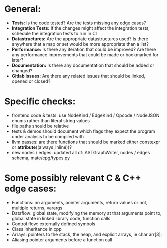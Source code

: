 # General:

* **Tests:** Is the code tested? Are the tests missing any edge cases?
* **Integration Tests:** If the changes might affect the integration tests, schedule the integration tests to run in CI
* **Datastructures:** Are the appropriate datastructures used? Is there anywhere that a map or set would be more appropriate than a list?
* **Performance:** Is there any iteration that could be improved? Are there any performance improvements that could be made or bookmarked for later?
* **Documentation:** Is there any documentation that should be added or changed? 
* **Gitlab Issues:** Are there any related issues that should be linked, opened or closed?

# Specific checks:

* frontend code & tests: use NodeKind / EdgeKind / Opcode / NodeJSON enums rather than literal string values
* file paths should be relative
* tests & demos should document which flags they expect the program under analysis to be compiled with
* llvm passes: are there functions that should be marked either constexpr or __attribute__((always_inline))?
* new nodes / edges: updated all of: ASTGraphWriter, nodes / edges schema, mate/cpg/types.py

# Some possibly relevant C & C++ edge cases:

* Functions: no arguments, pointer arguments, return values or not, multiple returns, varargs
* Dataflow: global state, modifying the memory at that arguments point to, global state in linked library code, function calls
* Control flow: externally defined symbols
* Class inheritance in cpp
* Arrays: pointers to the stack, the heap, and explicit arrays, ie char arr[3];
* Aliasing pointer arguments before a function call

